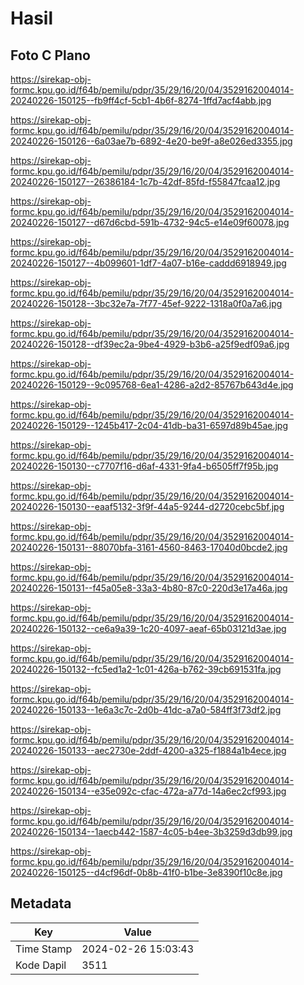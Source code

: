 # Hasil

## Foto C Plano

https://sirekap-obj-formc.kpu.go.id/f64b/pemilu/pdpr/35/29/16/20/04/3529162004014-20240226-150125--fb9ff4cf-5cb1-4b6f-8274-1ffd7acf4abb.jpg

https://sirekap-obj-formc.kpu.go.id/f64b/pemilu/pdpr/35/29/16/20/04/3529162004014-20240226-150126--6a03ae7b-6892-4e20-be9f-a8e026ed3355.jpg

https://sirekap-obj-formc.kpu.go.id/f64b/pemilu/pdpr/35/29/16/20/04/3529162004014-20240226-150127--26386184-1c7b-42df-85fd-f55847fcaa12.jpg

https://sirekap-obj-formc.kpu.go.id/f64b/pemilu/pdpr/35/29/16/20/04/3529162004014-20240226-150127--d67d6cbd-591b-4732-94c5-e14e09f60078.jpg

https://sirekap-obj-formc.kpu.go.id/f64b/pemilu/pdpr/35/29/16/20/04/3529162004014-20240226-150127--4b099601-1df7-4a07-b16e-caddd6918949.jpg

https://sirekap-obj-formc.kpu.go.id/f64b/pemilu/pdpr/35/29/16/20/04/3529162004014-20240226-150128--3bc32e7a-7f77-45ef-9222-1318a0f0a7a6.jpg

https://sirekap-obj-formc.kpu.go.id/f64b/pemilu/pdpr/35/29/16/20/04/3529162004014-20240226-150128--df39ec2a-9be4-4929-b3b6-a25f9edf09a6.jpg

https://sirekap-obj-formc.kpu.go.id/f64b/pemilu/pdpr/35/29/16/20/04/3529162004014-20240226-150129--9c095768-6ea1-4286-a2d2-85767b643d4e.jpg

https://sirekap-obj-formc.kpu.go.id/f64b/pemilu/pdpr/35/29/16/20/04/3529162004014-20240226-150129--1245b417-2c04-41db-ba31-6597d89b45ae.jpg

https://sirekap-obj-formc.kpu.go.id/f64b/pemilu/pdpr/35/29/16/20/04/3529162004014-20240226-150130--c7707f16-d6af-4331-9fa4-b6505ff7f95b.jpg

https://sirekap-obj-formc.kpu.go.id/f64b/pemilu/pdpr/35/29/16/20/04/3529162004014-20240226-150130--eaaf5132-3f9f-44a5-9244-d2720cebc5bf.jpg

https://sirekap-obj-formc.kpu.go.id/f64b/pemilu/pdpr/35/29/16/20/04/3529162004014-20240226-150131--88070bfa-3161-4560-8463-17040d0bcde2.jpg

https://sirekap-obj-formc.kpu.go.id/f64b/pemilu/pdpr/35/29/16/20/04/3529162004014-20240226-150131--f45a05e8-33a3-4b80-87c0-220d3e17a46a.jpg

https://sirekap-obj-formc.kpu.go.id/f64b/pemilu/pdpr/35/29/16/20/04/3529162004014-20240226-150132--ce6a9a39-1c20-4097-aeaf-65b03121d3ae.jpg

https://sirekap-obj-formc.kpu.go.id/f64b/pemilu/pdpr/35/29/16/20/04/3529162004014-20240226-150132--fc5ed1a2-1c01-426a-b762-39cb691531fa.jpg

https://sirekap-obj-formc.kpu.go.id/f64b/pemilu/pdpr/35/29/16/20/04/3529162004014-20240226-150133--1e6a3c7c-2d0b-41dc-a7a0-584ff3f73df2.jpg

https://sirekap-obj-formc.kpu.go.id/f64b/pemilu/pdpr/35/29/16/20/04/3529162004014-20240226-150133--aec2730e-2ddf-4200-a325-f1884a1b4ece.jpg

https://sirekap-obj-formc.kpu.go.id/f64b/pemilu/pdpr/35/29/16/20/04/3529162004014-20240226-150134--e35e092c-cfac-472a-a77d-14a6ec2cf993.jpg

https://sirekap-obj-formc.kpu.go.id/f64b/pemilu/pdpr/35/29/16/20/04/3529162004014-20240226-150134--1aecb442-1587-4c05-b4ee-3b3259d3db99.jpg

https://sirekap-obj-formc.kpu.go.id/f64b/pemilu/pdpr/35/29/16/20/04/3529162004014-20240226-150125--d4cf96df-0b8b-41f0-b1be-3e8390f10c8e.jpg


## Metadata

| Key        | Value               |
| ---------- | ------------------- |
| Time Stamp | 2024-02-26 15:03:43 |
| Kode Dapil | 3511                |



